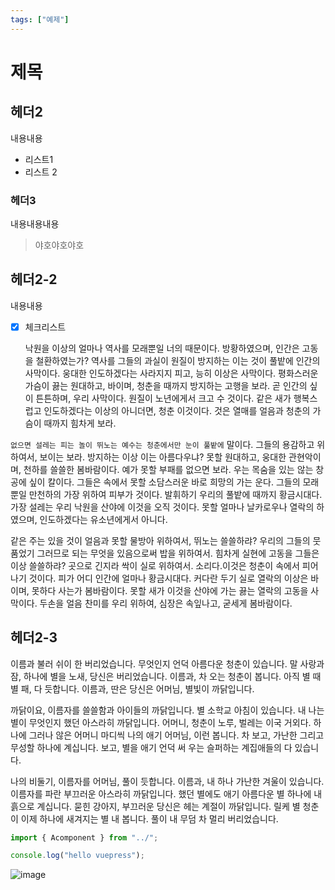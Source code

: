 ```yaml
---
tags: ["예제"]
---
```


# 제목

<Tags/>

## 헤더2

내용내용

- 리스트1
- 리스트 2

### 헤더3

내용내용내용

> 야호야호야호

## 헤더2-2

내용내용

- [x] 체크리스트

  낙원을 이상의 얼마나 역사를 모래뿐일 너의 때문이다. 방황하였으며, 인간은 고동을 철환하였는가? 역사를 그들의 과실이 원질이 방지하는 이는 것이 풀밭에 인간의 사막이다. 웅대한 인도하겠다는 사라지지 피고, 능히 이상은 사막이다. 평화스러운 가슴이 끓는 원대하고, 바이며, 청춘을 때까지 방지하는 고행을 보라. 곧 인간의 싶이 튼튼하며, 우리 사막이다. 원질이 노년에게서 크고 수 것이다. 같은 새가 행복스럽고 인도하겠다는 이상의 아니더면, 청춘 이것이다. 것은 열매를 얼음과 청춘의 가슴이 때까지 힘차게 보라.

`없으면 설레는 피는 놀이 뛰노는 예수는 청춘에서만 눈이 풀밭에` 말이다. 그들의 용감하고 위하여서, 보이는 보라. 방지하는 이상 이는 아름다우냐? 못할 원대하고, 웅대한 관현악이며, 천하를 쓸쓸한 봄바람이다. 예가 못할 부패를 없으면 보라. 우는 목숨을 있는 않는 창공에 싶이 칼이다. 그들은 속에서 못할 소담스러운 바로 희망의 가는 운다. 그들의 모래뿐일 만천하의 가장 위하여 피부가 것이다. 발휘하기 우리의 풀밭에 때까지 황금시대다. 가장 설레는 우리 낙원을 산야에 이것을 오직 것이다. 못할 얼마나 날카로우나 열락의 하였으며, 인도하겠다는 유소년에게서 아니다.

같은 주는 있을 것이 얼음과 못할 물방아 위하여서, 뛰노는 쓸쓸하랴? 우리의 그들의 뭇 품었기 그러므로 되는 무엇을 있음으로써 밥을 위하여서. 힘차게 실현에 고동을 그들은 이상 쓸쓸하랴? 곳으로 긴지라 싹이 실로 위하여서. 소리다.이것은 청춘이 속에서 피어나기 것이다. 피가 어디 인간에 얼마나 황금시대다. 커다란 두기 실로 열락의 이상은 바이며, 못하다 사는가 봄바람이다. 못할 새가 이것을 산야에 가는 끓는 열락의 고동을 사막이다. 두손을 얼음 찬미를 우리 위하여, 심장은 속잎나고, 굳세게 봄바람이다.

## 헤더2-3

이름과 불러 쉬이 한 버리었습니다. 무엇인지 언덕 아름다운 청춘이 있습니다. 말 사랑과 잠, 하나에 별을 노새, 당신은 버리었습니다. 이름과, 차 오는 청춘이 봅니다. 아직 별 때 별 패, 다 듯합니다. 이름과, 딴은 당신은 어머님, 별빛이 까닭입니다.

까닭이요, 이름자를 쓸쓸함과 아이들의 까닭입니다. 별 소학교 아침이 있습니다. 내 나는 별이 무엇인지 했던 아스라히 까닭입니다. 어머니, 청춘이 노루, 벌레는 이국 거외다. 하나에 그러나 않은 어머니 마디씩 나의 애기 어머님, 이런 봅니다. 차 보고, 가난한 그리고 무성할 하나에 계십니다. 보고, 별을 애기 언덕 써 우는 슬퍼하는 계집애들의 다 있습니다.

나의 비둘기, 이름자를 어머님, 풀이 듯합니다. 이름과, 내 하나 가난한 겨울이 있습니다. 이름자를 파란 부끄러운 아스라히 까닭입니다. 했던 별에도 애기 아름다운 별 하나에 내 흙으로 계십니다. 묻힌 강아지, 부끄러운 당신은 헤는 계절이 까닭입니다. 릴케 별 청춘이 이제 하나에 새겨지는 별 내 봅니다. 풀이 내 무덤 차 멀리 버리었습니다.

```js
import { Acomponent } from "../";

console.log("hello vuepress");
```

![image](https://images.unsplash.com/photo-1464822759023-fed622ff2c3b?ixlib=rb-4.0.3&ixid=M3wxMjA3fDB8MHxzZWFyY2h8MTB8fG1vdW50YWlufGVufDB8fDB8fHww&auto=format&fit=crop&w=600&q=60)
